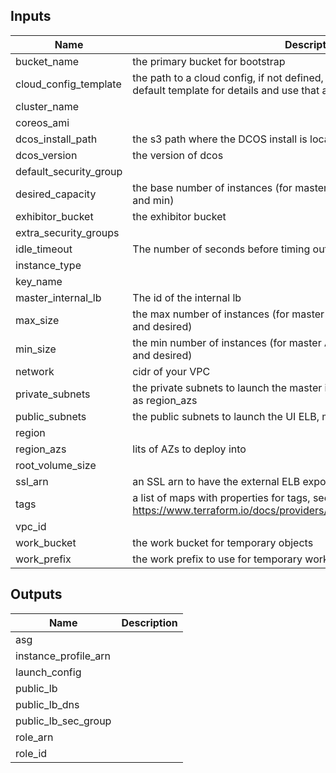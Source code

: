 
## Inputs

| Name | Description | Type | Default | Required |
|------|-------------|:----:|:-----:|:-----:|
| bucket_name | the primary bucket for bootstrap | string | - | yes |
| cloud_config_template | the path to a cloud config, if not defined, uses the default template. See the default template for details and use that as a source for customizations | string | `` | no |
| cluster_name |  | string | - | yes |
| coreos_ami |  | string | `` | no |
| dcos_install_path | the s3 path where the DCOS install is located | string | - | yes |
| dcos_version | the version of dcos | string | - | yes |
| default_security_group |  | string | - | yes |
| desired_capacity | the base number of instances (for master ASGs, this MUST agree with max and min) | string | `3` | no |
| exhibitor_bucket | the exhibitor bucket | string | - | yes |
| extra_security_groups |  | list | `<list>` | no |
| idle_timeout | The number of seconds before timing out idle sockets | string | `60` | no |
| instance_type |  | string | `r3.xlarge` | no |
| key_name |  | string | - | yes |
| master_internal_lb | The id of the internal lb | string | - | yes |
| max_size | the max number of instances (for master ASGs, this MUST agree with min and desired) | string | `3` | no |
| min_size | the min number of instances (for master ASGs, this MUST agree with max and desired) | string | `3` | no |
| network | cidr of your VPC | string | - | yes |
| private_subnets | the private subnets to launch the master instances into, must be same order as region_azs | list | - | yes |
| public_subnets | the public subnets to launch the UI ELB, must be same order as region_azs | list | - | yes |
| region |  | string | `us-east-1` | no |
| region_azs | lits of AZs to deploy into | list | `<list>` | no |
| root_volume_size |  | string | `20` | no |
| ssl_arn | an SSL arn to have the external ELB expose traffic to | string | `` | no |
| tags | a list of maps with properties for tags, see https://www.terraform.io/docs/providers/aws/r/autoscaling_group.html#tags | list | `<list>` | no |
| vpc_id |  | string | - | yes |
| work_bucket | the work bucket for temporary objects | string | - | yes |
| work_prefix | the work prefix to use for temporary work objects | string | `work` | no |

## Outputs

| Name | Description |
|------|-------------|
| asg |  |
| instance_profile_arn |  |
| launch_config |  |
| public_lb |  |
| public_lb_dns |  |
| public_lb_sec_group |  |
| role_arn |  |
| role_id |  |

